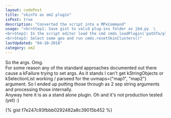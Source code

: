 ```yaml
---
layout: codePost
title: "skinTo as om2 plugin"
isPost: true
description: "Converted the script into a MPxCommand"
usage: "<br>Step1: Save gist to valid plug-ins folder as jbd.py  \
<br>Step2: In the script editor load the cmd cmds.loadPlugin('pathTo/plugin.py') \
<br>Step3: Select some geo and run cmds.resetSkinClusters()"
lastUpdated: "04-10-2018"
category: om2
---
```

So the args. Omg.
<br>
For some reason any of the standard approaches documented out there cause a kFailure trying to set args.
As it stands I can't get kStringObjects or kSelectionList working / parseed for the uvmaps=("map1", "map2")
argument. So I ended up putting those through as 2 sep string arguments and processing those internally.
<br>
Anyway here it is as a stand alone plugin. Oh and it's not production tested (yet) :)

{% gist f7e247c93fbbb0292482a8c39015b452 %}

